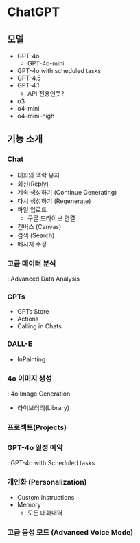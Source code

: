 # ChatGPT

## 모델

- GPT-4o
  - GPT-4o-mini
- GPT-4o with scheduled tasks
- GPT-4.5
- GPT-4.1
  - API 전용인듯?
- o3
- o4-mini
- o4-mini-high

## 기능 소개

### Chat

- 대화의 맥락 유지
- 회신(Reply)
- 계속 생성하기 (Continue Generating)
- 다시 생성하기 (Regenerate)
- 파일 업로드
  - 구글 드라이브 연결
- 캔버스 (Canvas)
- 검색 (Search)
- 메시지 수정

### 고급 데이터 분석

: Advanced Data Analysis

### GPTs

- GPTs Store
- Actions
- Calling in Chats

### DALL-E

- InPainting

### 4o 이미지 생성

: 4o Image Generation

- 라이브러리(Library)

### 프로젝트(Projects)

### GPT-4o 일정 예약

: GPT-4o with Scheduled tasks

### 개인화 (Personalization)

- Custom Instructions
- Memory
  - 모든 대화내역

### 고급 음성 모드 (Advanced Voice Mode)
